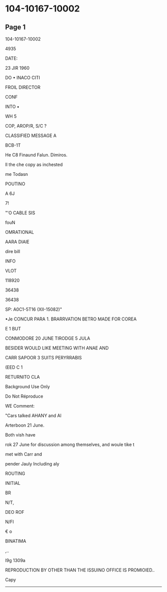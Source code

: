 # 104-10167-10002

## Page 1

104-10167-10002

4935

DATE:

23 JIR 1960

DO • INACO CITI

FROlL DIRECTOR

CONF

INTO •

WH 5

COP, AROP/R, S/C ?

CLASSIFIED MESSAGE A

BCB-1T

He C8 Finaund Falun. Dimiros.

Il the che copy as inchested

me Todasn

POUTINO

A 6J

7!

"'O CABLE SIS

fouN

OMRATIONAL

AARA DIAlE

dire bill

INFO

VLOT

118920

36438

36438

SP: A0C1-5T16 (XII-15082)"

•Je CONCUR PARA 1. BRARRVATION BETRO MADE FOR COREA

E 1 BUT

CONMODORE 20 JUNE TIRODGE 5 JULA

BESIDER WOULD LIKE MEETING WITH ANAE AND

CARR SAPOOR 3 SUITS PERYRRABIS

(EED C 1

RETURNITO CLA

Background Use Only

Do Not Réproduce

WE Comment:

"Cars talked AHANY and Al

Arterboon 21 June.

Both vish have

rok 27 June for discussion among themselves, and woule tike t

met with Carr and

pender Jauly Including aly

ROUTING

INITIAL

BR

N/T,

DEO ROF

N/FI

€ o

BINATIMA

,..

I9g 1309a

REPRODUCTION BY OTHER THAN THE ISSUINO OFFICE IS PROMIOIED..

Capy

---

